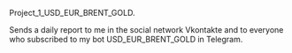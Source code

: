 Project_1_USD_EUR_BRENT_GOLD.

Sends a daily report to me in the social network Vkontakte and 
to everyone who subscribed to my bot USD_EUR_BRENT_GOLD in Telegram.

